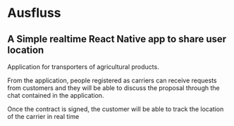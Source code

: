 # Ausfluss
## A Simple realtime React Native app to share user location

Application for transporters of agricultural products.

From the application, people registered as carriers can receive requests from 
customers and they will be able to discuss the proposal through the chat contained 
in the application.

Once the contract is signed, the customer will be able 
to track the location of the carrier in real time
